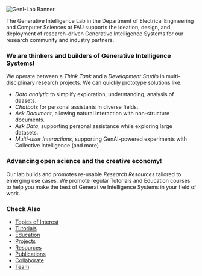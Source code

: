 ![GenI-Lab Banner](./images/genilab-banner.png)

The Generative Intelligence Lab in the Department of Electrical Engineering and Computer Sciences at FAU supports the ideation, design, and deployment of research-driven Generative Intelligence Systems for our research community and industry partners.

### We are thinkers and builders of Generative Intelligence Systems!

We operate between a *Think Tank* and a *Development Studio* in multi-disciplinary research projects. 
We can quickly prototype solutions like:

* *Data analytic* to simplify exploration, understanding, analysis of daasets. 
* *Chatbots* for personal assistants in diverse fields.
* *Ask Document*, allowing natural interaction with non-structure documents. 
* *Ask Data*, supporting personal assistance while exploring large datasets.
* *Multi-user Interactions*, supporting GenAI-powered experiments with Collective Intelligence
(and more)

### Advancing open science and the creative economy!

Our lab builds and promotes re-usable *Research Resources* tailored to emerging use cases.
We promote regular Tutorials and Education courses to help you make the best of Generative Intelligence Systems in your field of work.

### Check Also

* [Topics of Interest](./projects.md#topics-of-interest)
* [Tutorials](./knowledge.md#tutorials)
* [Education](./knowledge.md#education)
* [Projects](./projects.md)
* [Resources](./projects.md#resources) 
* [Publications](./knowledge.md#publications)
* [Collaborate](./collaborate.md)
* [Team](./people.html)


 


